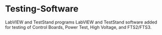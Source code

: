 # Testing-Software
LabVIEW and TestStand programs
LabVIEW and TestStand software added for testing of Control Boards, Power Test, High Voltage, and FTS2/FTS3.

